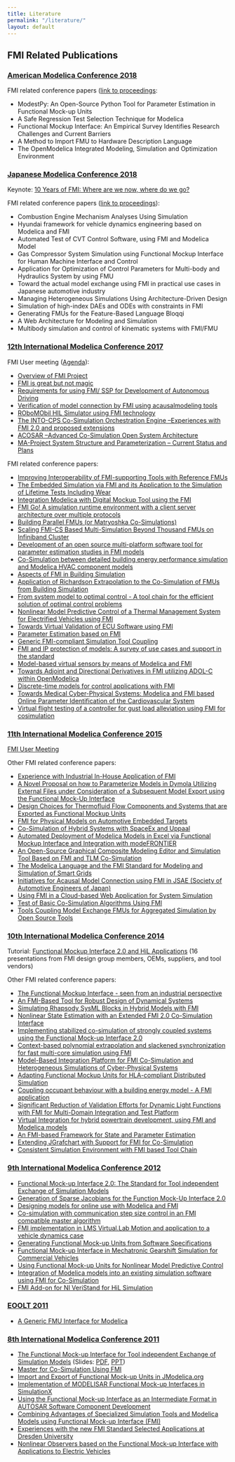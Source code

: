 ```yaml
---
title: Literature
permalink: "/literature/"
layout: default
---
```


## FMI Related Publications


### [American Modelica Conference 2018](https://www.modelica.org/events/modelica2018Americas)

FMI related conference papers ([link to proceedings](https://www.modelica.org/events/modelica2018Americas/preliminary-program/166522_Modelica_Proceedings_v2.pdf):

* ModestPy: An Open-Source Python Tool for Parameter Estimation in Functional Mock-up Units 
* A Safe Regression Test Selection Technique for Modelica 
* Functional Mockup Interface: An Empirical Survey  Identifies Research Challenges and Current Barriers 
* A Method to Import FMU to Hardware Description Language
* The OpenModelica Integrated Modeling, Simulation and Optimization Environment


### [Japanese Modelica Conference 2018](https://www.modelica.org/events/modelica2018japan)

Keynote: [10 Years of FMI: Where are we now, where do we go?](https://www.modelica.org/events/modelica2018japan/presentation/10_Years_of_FMI.pdf)

FMI related conference papers ([link to proceedings](https://www.modelica.org/events/modelica2018japan/conference-proceedings/modelica-final-proceedings-2018-Japan.pdf)):

* Combustion Engine Mechanism Analyses Using Simulation
* Hyundai framework for vehicle dynamics engineering based on Modelica and FMI
* Automated Test of CVT Control Software, using FMI and Modelica Model
* Gas Compressor System Simulation using Functional Mockup Interface for Human Machine Interface and Control
* Application for Optimization of Control Parameters for Multi-body and Hydraulics System by using FMU
* Toward the actual model exchange using FMI in practical use cases in Japanese automotive industry
* Managing Heterogeneous Simulations Using Architecture-Driven Design
* Simulation of high-index DAEs and ODEs with constraints in FMI
* Generating FMUs for the Feature-Based Language Bloqqi
* A Web Architecture for Modeling and Simulation
* Multibody simulation and control of kinematic systems with FMI/FMU

### [12th International Modelica Conference 2017](https://www.modelica.org/events/modelica2017)

FMI User meeting ([Agenda](https://svn.fmi-standard.org/fmi/branches/public/docs/Modelica2017/000_Agenda.pdf)):

* [Overview of FMI Project](https://svn.fmi-standard.org/fmi/branches/public/docs/Modelica2017/01_MAP-FMI_User_Meeting_Kickoff.pdf)
* [FMI is great but not magic](https://svn.fmi-standard.org/fmi/branches/public/docs/Modelica2017/02_FMI_not_magic.pdf)
* [Requirements for using FMI/ SSP for Development of Autonomous Driving](https://svn.fmi-standard.org/fmi/branches/public/docs/Modelica2017/03_2017-05-15-RequirementsForAutonomousDriving_JointPresentation.pdf)
* [Verification of model connection by FMI using acausalmodeling tools](https://svn.fmi-standard.org/fmi/branches/public/docs/Modelica2017/04_Introduction%20of%20JSAE%20FMI%20WG%20Activity_v20170510.pdf)
* [ROboMObil HIL Simulator using FMI technology](https://svn.fmi-standard.org/fmi/branches/public/docs/Modelica2017/06_2017_ModelicaConf_ROMO_FMI.pdf)
* [The INTO-CPS Co-Simulation Orchestration Engine –Experiences with FMI 2.0 and proposed extensions](https://svn.fmi-standard.org/fmi/branches/public/docs/Modelica2017/08_20170515_FMI_user_meeting_Prague.pdf)
* [ACOSAR –Advanced Co-Simulation Open System Architecture](https://svn.fmi-standard.org/fmi/branches/public/docs/Modelica2017/09_20170515_ACOSAR_FMI_UserMeeting%20-%20v04.pdf)
* [MA-Project System Structure and Parameterization – Current Status and Plans](https://svn.fmi-standard.org/fmi/branches/public/docs/Modelica2017/10_2017_FMI-Usermeeting_SSP-StatusandPlans.pdf)

FMI related conference papers:

* [ Improving Interoperability of FMI-supporting Tools with Reference FMUs](https://www.modelica.org/events/modelica2017/proceedings/html/submissions/ecp17132533_BertschMukbilJunghanns.pdf)
* [ The Embedded Simulation via FMI and its Application to the Simulation of Lifetime Tests Including Wear](https://www.modelica.org/events/modelica2017/proceedings/html/submissions/ecp17132541_GundermannThieleFraulobWaltherTodtermuschkeSchnabel.pdf)
* [Integration Modelica with Digital Mockup Tool using the FMI](https://www.modelica.org/events/modelica2017/proceedings/html/submissions/ecp17132547_MatsudaToriyaSuzukiOhtomi.pdf)
* [FMI Go! A simulation runtime environment with a client server architecture over multiple protocols](https://www.modelica.org/events/modelica2017/proceedings/html/submissions/ecp17132653_LacoursiereHardin.pdf)
* [Building Parallel FMUs (or Matryoshka Co-Simulations)](https://www.modelica.org/events/modelica2017/proceedings/html/submissions/ecp17132663_GaltierIanottoCaujolleCorniglionTavellaEvoragomezHernandezcabreraReinboldKremers.pdf)
* [Scaling FMI-CS Based Multi-Simulation Beyond Thousand FMUs on Infiniband Cluster](https://www.modelica.org/events/modelica2017/proceedings/html/submissions/ecp17132673_VialleTavellaDadCorniglionCaujolleReinbold.pdf)
* [Development of an open source multi-platform software tool for parameter estimation studies in FMI models](https://www.modelica.org/events/modelica2017/proceedings/html/submissions/ecp17132683_BonillaCarballoRocaBerenguel.pdf)
* [Co-Simulation between detailed building energy performance simulation and Modelica HVAC component models](https://www.modelica.org/events/modelica2017/proceedings/html/submissions/ecp1713263_NicolaiPaepcke.pdf)
* [Aspects of FMI in Building Simulation](https://www.modelica.org/events/modelica2017/proceedings/html/submissions/ecp1713273_SchwanUngerPipiorke.pdf)
* [Application of Richardson Extrapolation to the Co-Simulation of FMUs from Building Simulation](https://www.modelica.org/events/modelica2017/proceedings/html/submissions/ecp1713279_ClaussMajettaMeyer.pdf)
* [From system model to optimal control - A tool chain for the efficient solution of optimal control problems](https://www.modelica.org/events/modelica2017/proceedings/html/submissions/ecp17132249_GraberFritzscheTegethoff.pdf)
* [Nonlinear Model Predictive Control of a Thermal Management System for Electrified Vehicles using FMI](https://www.modelica.org/events/modelica2017/proceedings/html/submissions/ecp17132255_FischerKrausKirchesGauterin.pdf)
* [Towards Virtual Validation of ECU Software using FMI](https://www.modelica.org/events/modelica2017/proceedings/html/submissions/ecp17132307_MikelsonsSamlaus.pdf)
* [Parameter Estimation based on FMI](https://www.modelica.org/events/modelica2017/proceedings/html/submissions/ecp17132313_KampfmannMoschMenager.pdf)
* [Generic FMI-compliant Simulation Tool Coupling](https://www.modelica.org/events/modelica2017/proceedings/html/submissions/ecp17132321_WidlMuller.pdf)
* [FMI and IP protection of models: A survey of use cases and support in the standard](https://www.modelica.org/events/modelica2017/proceedings/html/submissions/ecp17132329_DurlingPalmkvistHenningsson.pdf)
* [Model-based virtual sensors by means of Modelica and FMI](https://www.modelica.org/events/modelica2017/proceedings/html/submissions/ecp17132337_GonzalezcochoSalgadoCroesPluymersDesmet.pdf)
* [Towards Adjoint and Directional Derivatives in FMI utilizing ADOL-C within OpenModelica](https://www.modelica.org/events/modelica2017/proceedings/html/submissions/ecp17132363_BraunKulshreshthaFrankeBachmannWalther.pdf)
* [Discrete-time models for control applications with FMI](https://www.modelica.org/events/modelica2017/proceedings/html/submissions/ecp17132507_FrankeMattssonOtterWernerssonOlssonOchelBlochwitz.pdf)
* [Towards Medical Cyber-Physical Systems: Modelica and FMI based Online Parameter Identification of the Cardiovascular System](https://www.modelica.org/events/modelica2017/proceedings/html/submissions/ecp17132613_GesenhuesHeinKetelhutAlbinAbel.pdf)
* [Virtual flight testing of a controller for gust load alleviation using FMI for cosimulation](https://www.modelica.org/events/modelica2017/proceedings/html/submissions/ecp17132921_MullerRitter.pdf)

### [11th International Modelica Conference 2015](https://www.modelica.org/events/modelica2015)

[FMI User Meeting](https://svn.fmi-standard.org/fmi/branches/public/docs/Modelica2015/FMI_User_Meeting_ModelicaConference2015.zip)

Other FMI related conference papers:

* [Experience with Industrial In-House Application of FMI](https://modelica.org/events/modelica2015/proceedings/html/submissions/ecp1511817_LinkGallMuhlbauerGallardoyances.pdf)
* [A Novel Proposal on how to Parameterize Models in Dymola Utilizing External Files under Consideration of a Subsequent Model Export using the Functional Mock-Up Interface](https://modelica.org/events/modelica2015/proceedings/html/submissions/ecp1511823_SchmittAndresZieglerDiehl.pdf)
* [Design Choices for Thermofluid Flow Components and Systems that are Exported as Functional Mockup Units](https://modelica.org/events/modelica2015/proceedings/html/submissions/ecp1511831_WetterFuchsNouidui.pdf)
* [FMI for Physical Models on Automotive Embedded Targets](https://modelica.org/events/modelica2015/proceedings/html/submissions/ecp1511843_BertschNeudorferAhleArumughamRamachandranThuy.pdf)
* [Co-Simulation of Hybrid Systems with SpaceEx and Uppaal](https://modelica.org/events/modelica2015/proceedings/html/submissions/ecp15118159_BogomolovGreitschusJensenLarsenMikucionisStrumpTripakis.pdf)
* [Automated Deployment of Modelica Models in Excel via Functional Mockup Interface and Integration with modeFRONTIER](https://modelica.org/events/modelica2015/proceedings/html/submissions/ecp15118171_BattehGohlPitchaikaniDugganFateh.pdf)
* [An Open-Source Graphical Composite Modeling Editor and Simulation Tool Based on FMI and TLM Co-Simulation](https://modelica.org/events/modelica2015/proceedings/html/submissions/ecp15118181_MengistAsgharPopFritzsonBraunSiemersFritzson.pdf)
* [The Modelica Language and the FMI Standard for Modeling and Simulation of Smart Grids](https://modelica.org/events/modelica2015/proceedings/html/submissions/ecp15118189_ChilardBoesPerlesCamilleriGleizesTavellaCroteau.pdf)
* [Initiatives for Acausal Model Connection using FMI in JSAE (Society of Automotive Engineers of Japan)](https://www.modelica.org/events/modelica2015/proceedings/html/submissions/ecp15118795_HiranoShimadaTeraokaSeyaOhsumiMurakamiHironoSekisue.pdf)
* [Using FMI in a Cloud-based Web Application for System Simulation](https://www.modelica.org/events/modelica2015/proceedings/html/submissions/ecp15118845_BittnerOelsnerNeidhold.pdf)
* [Test of Basic Co-Simulation Algorithms Using FMI](https://www.modelica.org/events/modelica2015/proceedings/html/submissions/ecp15118865_PetridisClau.pdf)
* [Tools Coupling Model Exchange FMUs for Aggregated Simulation by Open Source Tools](http://dx.doi.org/10.3384/ecp15118903)

### [10th International Modelica Conference 2014](https://www.modelica.org/events/modelica2014)

Tutorial: [Functional Mockup Interface 2.0 and HiL Applications](https://svn.fmi-standard.org/fmi/branches/public/docs/Modelica2014/FMI_Tutorial_ModelicaConference2014.zip) (16 presentations from FMI design group members, OEMs, suppliers, and tool vendors)

Other FMI related conference papers:

* [The Functional Mockup Interface - seen from an industrial perspective](http://www.ep.liu.se/ecp_article/index.en.aspx?issue=096;article=002)
* [An FMI-Based Tool for Robust Design of Dynamical Systems](http://www.ep.liu.se/ecp_article/index.en.aspx?issue=096;article=003)
* [Simulating Rhapsody SysML Blocks in Hybrid Models with FMI](http://www.ep.liu.se/ecp_article/index.en.aspx?issue=096;article=004)
* [Nonlinear State Estimation with an Extended FMI 2.0 Co-Simulation Interface](http://www.ep.liu.se/ecp_article/index.en.aspx?issue=096;article=005)
* [Implementing stabilized co-simulation of strongly coupled systems using the Functional Mock-up Interface 2.0](http://www.ep.liu.se/ecp_article/index.en.aspx?issue=096;article=022)
* [Context-based polynomial extrapolation and slackened synchronization for fast multi-core simulation using FMI](http://www.ep.liu.se/ecp_article/index.en.aspx?issue=096;article=023)
* [Model-Based Integration Platform for FMI Co-Simulation and Heterogeneous Simulations of Cyber-Physical Systems](http://www.ep.liu.se/ecp_article/index.en.aspx?issue=096;article=024)
* [Adapting Functional Mockup Units for HLA-compliant Distributed Simulation](http://www.ep.liu.se/ecp_article/index.en.aspx?issue=096;article=025)
* [Coupling occupant behaviour with a building energy model - A FMI application](http://www.ep.liu.se/ecp_article/index.en.aspx?issue=096;article=033)
* [Significant Reduction of Validation Efforts for Dynamic Light Functions with FMI for Multi-Domain Integration and Test Platform](http://www.ep.liu.se/ecp_article/index.en.aspx?issue=096;article=041)
* [Virtual Integration for hybrid powertrain development, using FMI and Modelica models](http://www.ep.liu.se/ecp_article/index.en.aspx?issue=096;article=044)
* [An FMI-based Framework for State and Parameter Estimation](http://www.ep.liu.se/ecp_article/index.en.aspx?issue=096;article=068)
* [Extending JGrafchart with Support for FMI for Co-Simulation](http://www.ep.liu.se/ecp_article/index.en.aspx?issue=096;article=133)
* [Consistent Simulation Environment with FMI based Tool Chain](http://www.ep.liu.se/ecp_article/index.en.aspx?issue=096;article=136)

### [9th International Modelica Conference 2012](https://www.modelica.org/events/modelica2012)

* [Functional Mock-up Interface 2.0: The Standard for Tool independent Exchange of Simulation Models](https://svn.modelica.org/fmi/branches/public/docs/Modelica2012/ecp12076173_BlochwitzOtter.pdf)
* [Generation of Sparse Jacobians for the Function Mock-Up Interface 2.0](https://svn.modelica.org/fmi/branches/public/docs/Modelica2012/ecp12076185_AkessonBraunLindholmBachmann.pdf)
* [Designing models for online use with Modelica and FMI](https://svn.modelica.org/fmi/branches/public/docs/Modelica2012/ecp12076197_KittilsenHaugerWasbo.pdf)
* [Co-simulation with communication step size control in an FMI compatible master algorithm](https://svn.modelica.org/fmi/branches/public/docs/Modelica2012/ecp12076205_SchierzArnoldClauss.pdf)
* [FMI implementation in LMS Virtual.Lab Motion and application to a vehicle dynamics case](https://svn.modelica.org/fmi/branches/public/docs/Modelica2012/ecp12076759_ErdelyiPrescottDondersAnthonis.pdf)
* [Generating Functional Mock-up Units from Software Specifications](https://svn.modelica.org/fmi/branches/public/docs/Modelica2012/ecp12076765_PohlmannSchaeferReddehaseRoeckemann.pdf)
* [Functional Mock-up Interface in Mechatronic Gearshift Simulation for Commercial Vehicles](https://svn.modelica.org/fmi/branches/public/docs/Modelica2012/ecp12076775_AbelBlochwitzEichbergerHamannRein.pdf)
* [Using Functional Mock-up Units for Nonlinear Model Predictive Control](https://svn.modelica.org/fmi/branches/public/docs/Modelica2012/ecp12076781_GraeberKirchesScharffTegethoff.pdf)
* [Integration of Modelica models into an existing simulation software using FMI for Co-Simulation](https://svn.modelica.org/fmi/branches/public/docs/Modelica2012/ecp12076949_PazoldBurhenneRadonHerkel.pdf)
* [FMI Add-on for NI VeriStand for HiL Simulation](https://svn.modelica.org/fmi/branches/public/docs/Modelica2012/ecp12076963_PalmaRomanoni.pdf)

### [EOOLT 2011](http://www.eoolt.org/)

* [A Generic FMU Interface for Modelica](http://www.ep.liu.se/ecp_article/index.en.aspx?issue=056;article=003)

### [8th International Modelica Conference 2011](https://www.modelica.org/events/modelica2011)

* [The Functional Mock-up Interface for Tool independent Exchange of Simulation Models](https://svn.modelica.org/fmi/branches/public/docs/Modelica2011/The_Functional_Mockup_Interface_paper.pdf) (Slides: [PDF](https://svn.modelica.org/fmi/branches/public/docs/Modelica2011/The_Functional_Mockup_Interface.pdf), [PPT](https://svn.modelica.org/fmi/branches/public/docs/Modelica2011/The_Functional_Mockup_Interface.ppt))
* [Master for Co-Simulation Using FMI](https://svn.modelica.org/fmi/branches/public/docs/Modelica2011/FMI_Master-for-CoSimulation.pdf)
* [Import and Export of Functional Mock-up Units in JModelica.org](https://svn.modelica.org/fmi/branches/public/docs/Modelica2011/FMI_in_JModelica.pdf)
* [Implementation of MODELISAR Functional Mock-up Interfaces in SimulationX](https://svn.modelica.org/fmi/branches/public/docs/Modelica2011/FMI_in_SimulationX.pdf)
* [Using the Functional Mock-up Interface as an Intermediate Format in AUTOSAR Software Component Development](https://svn.modelica.org/fmi/branches/public/docs/Modelica2011/FMI_for_AUTOSAR.pdf)
* [Combining Advantages of Specialized Simulation Tools and Modelica Models using Functional Mock-up Interface (FMI)](https://svn.modelica.org/fmi/branches/public/docs/Modelica2011/FMI_at_Siemens.pdf)
* [Experiences with the new FMI Standard Selected Applications at Dresden University](https://svn.modelica.org/fmi/branches/public/docs/Modelica2011/FMI_at_Dresden-University.pdf)
* [Nonlinear Observers based on the Functional Mock-up Interface with Applications to Electric Vehicles](https://svn.modelica.org/fmi/branches/public/docs/Modelica2011/FMI_for_State_Estimation.pdf)
